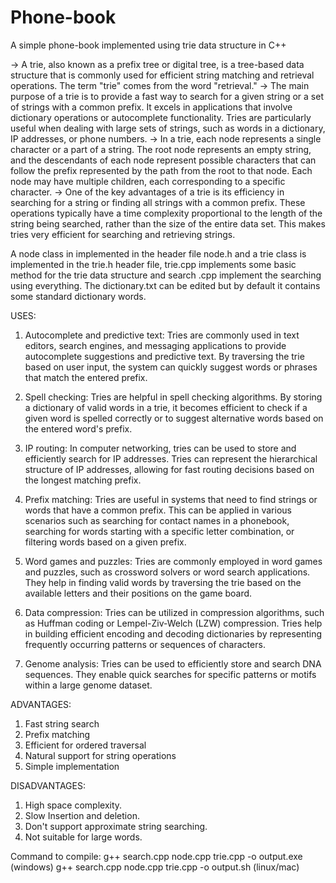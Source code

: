 # Phone-book
A simple phone-book implemented using trie data structure in C++

-> A trie, also known as a prefix tree or digital tree, is a tree-based data structure that is commonly used for efficient string matching and retrieval operations. The term "trie" comes from the word "retrieval."
-> The main purpose of a trie is to provide a fast way to search for a given string or a set of strings with a common prefix. It excels in applications that involve dictionary operations or autocomplete functionality. Tries are particularly useful when dealing with large sets of strings, such as words in a dictionary, IP addresses, or phone numbers.
-> In a trie, each node represents a single character or a part of a string. The root node represents an empty string, and the descendants of each node represent possible characters that can follow the prefix represented by the path from the root to that node. Each node may have multiple children, each corresponding to a specific character.
-> One of the key advantages of a trie is its efficiency in searching for a string or finding all strings with a common prefix. These operations typically have a time complexity proportional to the length of the string being searched, rather than the size of the entire data set. This makes tries very efficient for searching and retrieving strings.

 A node class in implemented in the header file node.h and a trie class is implemented in the trie.h header file, trie.cpp implements some basic method for the trie data structure and search .cpp implement the searching using everything.
The dictionary.txt can be edited but by default it contains some standard dictionary words.

USES:
1) Autocomplete and predictive text: Tries are commonly used in text editors, search engines, and messaging applications to provide autocomplete suggestions and predictive text. By traversing the trie based on user input, the system can quickly suggest words or phrases that match the entered prefix.

2) Spell checking: Tries are helpful in spell checking algorithms. By storing a dictionary of valid words in a trie, it becomes efficient to check if a given word is spelled correctly or to suggest alternative words based on the entered word's prefix.

3) IP routing: In computer networking, tries can be used to store and efficiently search for IP addresses. Tries can represent the hierarchical structure of IP addresses, allowing for fast routing decisions based on the longest matching prefix.

4) Prefix matching: Tries are useful in systems that need to find strings or words that have a common prefix. This can be applied in various scenarios such as searching for contact names in a phonebook, searching for words starting with a specific letter combination, or filtering words based on a given prefix.

5) Word games and puzzles: Tries are commonly employed in word games and puzzles, such as crossword solvers or word search applications. They help in finding valid words by traversing the trie based on the available letters and their positions on the game board.

6) Data compression: Tries can be utilized in compression algorithms, such as Huffman coding or Lempel-Ziv-Welch (LZW) compression. Tries help in building efficient encoding and decoding dictionaries by representing frequently occurring patterns or sequences of characters.

7) Genome analysis: Tries can be used to efficiently store and search DNA sequences. They enable quick searches for specific patterns or motifs within a large genome dataset.


ADVANTAGES: 
1) Fast string search
2) Prefix matching
4) Efficient for ordered traversal
5) Natural support for string operations
6) Simple implementation

DISADVANTAGES: 
1) High space complexity.
2) Slow Insertion and deletion.
3) Don't support approximate string searching.
4) Not suitable for large words.



Command to compile: g++ search.cpp node.cpp trie.cpp -o output.exe (windows)
                     g++ search.cpp node.cpp trie.cpp -o output.sh (linux/mac)

 
